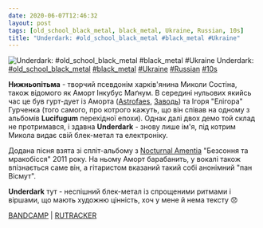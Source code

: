 ```yaml
---
date: 2020-06-07T12:46:32
layout: post
tags: [old_school_black_metal, black_metal, Ukraine, Russian, 10s]
title: "Underdark: #old_school_black_metal #black_metal #Ukraine"
---
```

![Underdark: #old_school_black_metal #black_metal #Ukraine](https://res.cloudinary.com/vast-space-unexplored/image/upload/q_auto,dpr_auto,w_auto/photos/photo_987_07-06-2020_12-46-32.jpg)
Underdark: [#old_school_black_metal](/tags/#old_school_black_metal) [#black_metal](/tags/#black_metal) [#Ukraine](/tags/#Ukraine) [#Russian](/tags/#Russian) [#10s](/tags/#10s)

**Нижньопітьма** - творчий псевдонім харків&#39;янина Миколи Состіна, також відомого як Аморт Інкубус Маґнум. В середині нульових якийсь час це був гурт-дует із Аморта ([Astrofaes](/2020-01-22-astrofaes--atmospheric-black-metal-ukraine-00s), [Заводь](/2020-05-28-zavod--raw-black-metal-ukraine-russian-10s)) та Ігоря &quot;Елігора&quot; Гурченка (того самого, про котрого кажуть, що він співав на одному з альбомів **Lucifugum** перехідної епохи). Однак далі двох демо той склад не протримався, і здавна **Underdark** - знову лише ім&#39;я, під котрим Микола видає свій блек-метал та електроніку.

Додана пісня взята зі спліт-альбому з [Nocturnal Amentia](/2020-06-06-nocturnal-amentia--black-metal-ukraine-russian-) &quot;Безсоння та мракобісся&quot; 2011 року. На ньому Аморт барабанить, у вокалі також впізнається саме він, а гітаристом вказаний такий собі анонімний &quot;пан Вісмут&quot;.

**Underdark** тут - неспішний блек-метал із спрощеними ритмами і віршами, що мають художню цінність, хоч у мене й нема тексту 😞

[BANDCAMP](https://satanicrex.bandcamp.com/album/somnambula-obscurantism) \| [RUTRACKER](https://rutracker.org/forum/viewtopic.php?t=3939878)